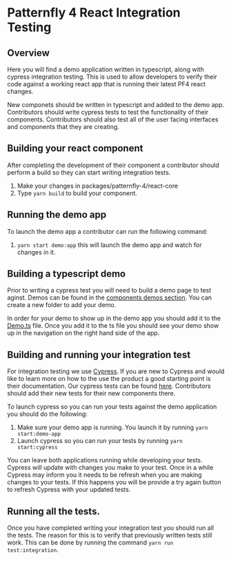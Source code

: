 # Patternfly 4 React Integration Testing

## Overview
Here you will find a demo application written in typescript, along with cypress integration testing.  This is used to allow developers to verify their code against a working react app that is running their latest PF4 react changes.

New componets should be written in typescript and added to the demo app.  Contributors should write cypress tests to test the functionality of their components.  Contributors should also test all of the user facing interfaces and components that they are creating.

## Building your react component
After completing the development of their component a contributor should perform a build so they can start writing integration tests.

1. Make your changes in packages/patternfly-4/react-core
2. Type `yarn build` to build your component.

## Running the demo app
To launch the demo app a contributor can run the following command:
1. `yarn start demo:app` this will launch the demo app and watch for changes in it.

## Building a typescript demo
Prior to writing a cypress test you will need to build a demo page to test aginst.  Demos can be found in the [components demos section](https://github.com/patternfly/patternfly-react/tree/master/packages/patternfly-4/react-integration/demo-app-ts/src/components/demos).  You can create a new folder to add your demo.

In order for your demo to show up in the demo app you should add it to the [Demo.ts](https://github.com/patternfly/patternfly-react/tree/master/packages/patternfly-4/react-integration/emo-app-ts/src/Demos.ts) file. Once you add it to the ts file you should see your demo show up in the navigation on the right hand side of the app.

## Building and running your integration test
For integration testing we use [Cypress](https://www.cypress.io/).  If you are new to Cypress and would like to learn more on how to the use the product a good starting point is their documentation.  Our cypress tests can be found [here](https://github.com/patternfly/patternfly-react/tree/master/packages/patternfly-4/react-integration/cypress/integration).  Contributors should add their new tests for their new components there.

To launch cypress so you can run your tests against the demo application you should do the following:
1. Make sure your demo app is running. You launch it by running `yarn start:demo-app`
2. Launch cypress so you can run your tests by running `yarn start:cypress`

You can leave both applications running while developing your tests.  Cypress will update with changes you make to your test.  Once in a while Cypress may inform you it needs to be refresh when you are making changes to your tests.  If this happens you will be provide a try again button to refresh Cypress with your updated tests.

## Running all the tests.
Once you have completed writing your integration test you should run all the tests.  The reason for this is to verify that previously written tests still work.  This can be done by running the command `yarn run test:integration`.